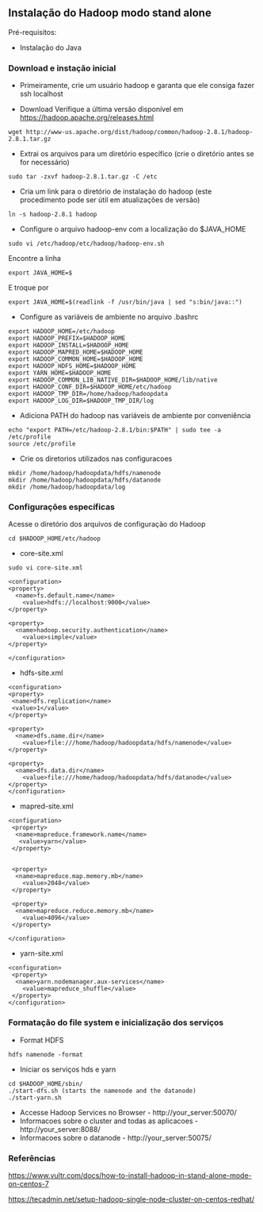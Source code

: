 ## Instalação do Hadoop modo stand alone

Pré-requisitos:
* Instalação do Java

### Download e instação inicial

* Primeiramente, crie um usuário hadoop e garanta que ele consiga fazer ssh localhost

* Download
Verifique a última versão disponível em https://hadoop.apache.org/releases.html
```
wget http://www-us.apache.org/dist/hadoop/common/hadoop-2.8.1/hadoop-2.8.1.tar.gz
```

* Extrai os arquivos para um diretório específico (crie o diretório antes se for necessário)
```
sudo tar -zxvf hadoop-2.8.1.tar.gz -C /etc
```

* Cria um link para o diretório de instalação do hadoop (este procedimento pode ser útil em atualizações de versão)
```
ln -s hadoop-2.8.1 hadoop
```

* Configure o arquivo hadoop-env com a localização do $JAVA_HOME
```
sudo vi /etc/hadoop/etc/hadoop/hadoop-env.sh
```

Encontre a linha 
```
export JAVA_HOME=$
```

E troque por
```
export JAVA_HOME=$(readlink -f /usr/bin/java | sed "s:bin/java::")
```

* Configure as variáveis de ambiente no arquivo .bashrc
```
export HADOOP_HOME=/etc/hadoop
export HADOOP_PREFIX=$HADOOP_HOME
export HADOOP_INSTALL=$HADOOP_HOME
export HADOOP_MAPRED_HOME=$HADOOP_HOME
export HADOOP_COMMON_HOME=$HADOOP_HOME
export HADOOP_HDFS_HOME=$HADOOP_HOME
export YARN_HOME=$HADOOP_HOME
export HADOOP_COMMON_LIB_NATIVE_DIR=$HADOOP_HOME/lib/native
export HADOOP_CONF_DIR=$HADOOP_HOME/etc/hadoop
export HADOOP_TMP_DIR=/home/hadoop/hadoopdata
export HADOOP_LOG_DIR=$HADOOP_TMP_DIR/log
```

* Adiciona PATH do hadoop nas variáveis de ambiente por conveniência
```
echo "export PATH=/etc/hadoop-2.8.1/bin:$PATH" | sudo tee -a /etc/profile
source /etc/profile
```

* Crie os diretorios utilizados nas configuracoes
```
mkdir /home/hadoop/hadoopdata/hdfs/namenode
mkdir /home/hadoop/hadoopdata/hdfs/datanode
mkdir /home/hadoop/hadoopdata/log
```

### Configurações específicas

Acesse o diretório dos arquivos de configuração do Hadoop
```
cd $HADOOP_HOME/etc/hadoop
```

* core-site.xml
```
sudo vi core-site.xml
```

```
<configuration>
<property>
  <name>fs.default.name</name>
    <value>hdfs://localhost:9000</value>
</property>

<property>
  <name>hadoop.security.authentication</name>
    <value>simple</value>
</property>

</configuration>
```

* hdfs-site.xml

```
<configuration>
<property>
 <name>dfs.replication</name>
 <value>1</value>
</property>

<property>
  <name>dfs.name.dir</name>
    <value>file:///home/hadoop/hadoopdata/hdfs/namenode</value>
</property>

<property>
  <name>dfs.data.dir</name>
    <value>file:///home/hadoop/hadoopdata/hdfs/datanode</value>
</property>
</configuration>
```

* mapred-site.xml

```
<configuration>
 <property>
  <name>mapreduce.framework.name</name>
   <value>yarn</value>
 </property>


 <property>
  <name>mapreduce.map.memory.mb</name>
    <value>2048</value>
 </property>

 <property>
  <name>mapreduce.reduce.memory.mb</name>
    <value>4096</value>
 </property>

</configuration>
```

* yarn-site.xml

```
<configuration>
 <property>
  <name>yarn.nodemanager.aux-services</name>
    <value>mapreduce_shuffle</value>
 </property>
</configuration>
```

### Formatação do file system e inicialização dos serviços

* Format HDFS
```
hdfs namenode -format
```

* Iniciar os serviços hds e yarn
```
cd $HADOOP_HOME/sbin/
./start-dfs.sh (starts the namenode and the datanode)
./start-yarn.sh
```

* Accesse Hadoop Services no Browser - http://your_server:50070/
* Informacoes sobre o cluster and todas as aplicacoes - http://your_server:8088/
* Informacoes sobre o datanode - http://your_server:50075/ 

### Referências
https://www.vultr.com/docs/how-to-install-hadoop-in-stand-alone-mode-on-centos-7 

https://tecadmin.net/setup-hadoop-single-node-cluster-on-centos-redhat/


